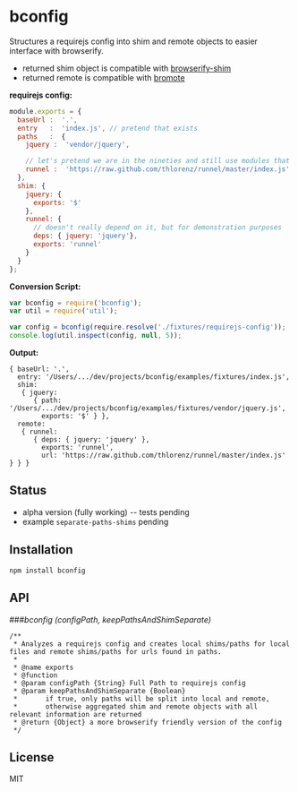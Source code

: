 # bconfig

Structures a requirejs config into shim and remote objects to easier interface with browserify.

- returned shim object is compatible with [browserify-shim](https://github.com/thlorenz/browserify-shim)
- returned remote is compatible with [bromote](https://github.com/thlorenz/bromote)

**requirejs config:**

```js
module.exports = {
  baseUrl :  '.',
  entry   :  'index.js', // pretend that exists
  paths   :  {
    jquery :  'vendor/jquery',

    // let's pretend we are in the nineties and still use modules that aren't on npm
    runnel :  'https://raw.github.com/thlorenz/runnel/master/index.js' 
  },
  shim: {
    jquery: {
      exports: '$'
    },
    runnel: {
      // doesn't really depend on it, but for demonstration purposes
      deps: { jquery: 'jquery'},
      exports: 'runnel'
    }
  }
};
```

**Conversion Script:**
```js
var bconfig = require('bconfig');
var util = require('util');

var config = bconfig(require.resolve('./fixtures/requirejs-config'));
console.log(util.inspect(config, null, 5));
```

**Output:**

```
{ baseUrl: '.',
  entry: '/Users/.../dev/projects/bconfig/examples/fixtures/index.js',
  shim:
   { jquery:
      { path: '/Users/.../dev/projects/bconfig/examples/fixtures/vendor/jquery.js',
        exports: '$' } },
  remote:
   { runnel:
      { deps: { jquery: 'jquery' },
        exports: 'runnel',
        url: 'https://raw.github.com/thlorenz/runnel/master/index.js' } } }
```

## Status

- alpha version (fully working) -- tests pending
- example `separate-paths-shims` pending

## Installation

    npm install bconfig

## API

###*bconfig (configPath, keepPathsAndShimSeparate)*
```
/**
 * Analyzes a requirejs config and creates local shims/paths for local files and remote shims/paths for urls found in paths.
 * 
 * @name exports
 * @function
 * @param configPath {String} Full Path to requirejs config
 * @param keepPathsAndShimSeparate {Boolean} 
 *       if true, only paths will be split into local and remote, 
 *       otherwise aggregated shim and remote objects with all relevant information are returned
 * @return {Object} a more browserify friendly version of the config
 */
```

## License

MIT
